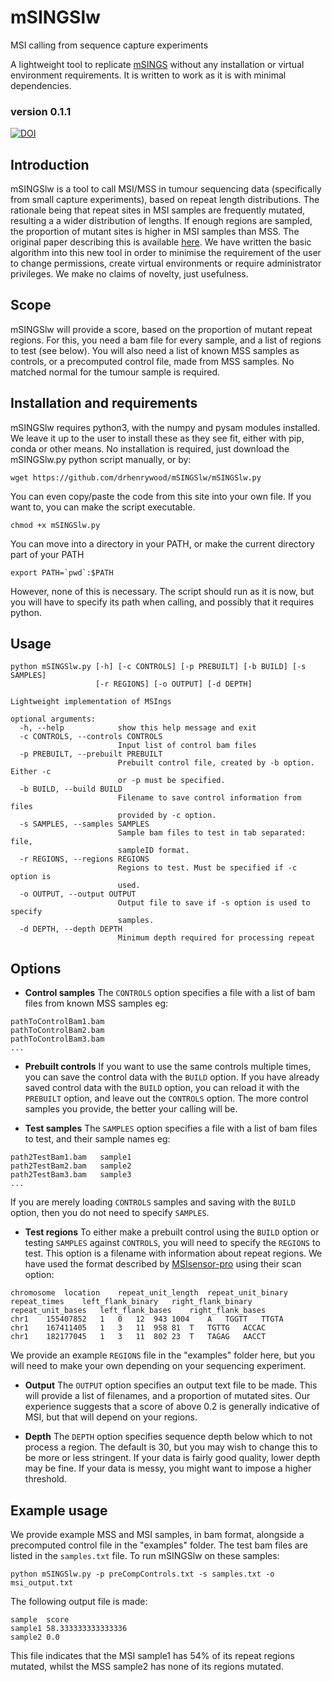 # mSINGSlw
MSI calling from sequence capture experiments


A lightweight tool to replicate [mSINGS](https://bitbucket.org/uwlabmed/msings/src/master/) without any installation or virtual environment requirements.
It is written to work as it is with minimal dependencies.
### version 0.1.1


[![DOI](https://zenodo.org/badge/DOI/10.5281/zenodo.10706551.svg)](https://doi.org/10.5281/zenodo.10706551)



## Introduction

mSINGSlw is a tool to call MSI/MSS in tumour sequencing data (specifically from small capture experiments), based on repeat length distributions. The rationale being that repeat sites in MSI samples are frequently mutated, resulting a a wider distribution of lengths. If enough regions are sampled, the proportion of mutant sites is higher in MSI samples than MSS.
The original paper describing this is available [here](https://pubmed.ncbi.nlm.nih.gov/24987110/). We have written the basic algorithm into this new tool in order to minimise the requirement of the user to change permissions, create virtual environments or require administrator privileges. We make no claims of novelty, just usefulness.

## Scope

mSINGSlw will provide a score, based on the proportion of mutant repeat regions. For this, you need a bam file for every sample, and a list of regions to test (see below). You will also need a list of known MSS samples as controls, or a precomputed control file, made from MSS samples. No matched normal for the tumour sample is required.

## Installation and requirements

mSINGSlw requires python3, with the numpy and pysam modules installed. We leave it up to the user to install these as they see fit, either with pip, conda or other means.
No installation is required, just download the mSINGSlw.py python script manually, or by:
```
wget https://github.com/drhenrywood/mSINGSlw/mSINGSlw.py
```

You can even copy/paste the code from this site into your own file. If you want to, you can make the script executable.
```
chmod +x mSINGSlw.py
```
You can move into a directory in your PATH, or make the current directory part of your PATH
```
export PATH=`pwd`:$PATH
```

However, none of this is necessary. The script should run as it is now, but you will have to specify its path when calling, and possibly that it requires python.


## Usage

```
python mSINGSlw.py [-h] [-c CONTROLS] [-p PREBUILT] [-b BUILD] [-s SAMPLES]
                   [-r REGIONS] [-o OUTPUT] [-d DEPTH]

Lightweight implementation of MSIngs

optional arguments:
  -h, --help            show this help message and exit
  -c CONTROLS, --controls CONTROLS
                        Input list of control bam files
  -p PREBUILT, --prebuilt PREBUILT
                        Prebuilt control file, created by -b option. Either -c
                        or -p must be specified.
  -b BUILD, --build BUILD
                        Filename to save control information from files
                        provided by -c option.
  -s SAMPLES, --samples SAMPLES
                        Sample bam files to test in tab separated: file,
                        sampleID format.
  -r REGIONS, --regions REGIONS
                        Regions to test. Must be specified if -c option is
                        used.
  -o OUTPUT, --output OUTPUT
                        Output file to save if -s option is used to specify
                        samples.
  -d DEPTH, --depth DEPTH
                        Minimum depth required for processing repeat
```

## Options

* **Control samples**
The `CONTROLS` option specifies a file with a list of bam files from known MSS samples eg:
```
pathToControlBam1.bam
pathToControlBam2.bam
pathToControlBam3.bam
...
```
* **Prebuilt controls**
If you want to use the same controls multiple times, you can save the control data with the `BUILD` option. If you have already saved control data with the `BUILD` option, you can reload it with the `PREBUILT` option, and leave out the `CONTROLS` option. The more control samples you provide, the better your calling will be.

* **Test samples**
The `SAMPLES` option specifies a file with a list of bam files to test, and their sample names eg:
```
path2TestBam1.bam	sample1
path2TestBam2.bam	sample2
path2TestBam3.bam	sample3
...
```
If you are merely loading `CONTROLS` samples and saving with the `BUILD` option, then you do not need to specify `SAMPLES`.

* **Test regions**
To either make a prebuilt control using the `BUILD` option or testing `SAMPLES` against `CONTROLS`, you will need to specify the `REGIONS` to test. This option is a filename with information about repeat regions. We have used the format described by [MSIsensor-pro](https://github.com/xjtu-omics/msisensor-pro/) using their scan option:
```
chromosome	location	repeat_unit_length	repeat_unit_binary	repeat_times	left_flank_binary	right_flank_binary	repeat_unit_bases	left_flank_bases	right_flank_bases
chr1	155407852	1	0	12	943	1004	A	TGGTT	TTGTA
chr1	167411405	1	3	11	958	81	T	TGTTG	ACCAC
chr1	182177045	1	3	11	802	23	T	TAGAG	AACCT
```
We provide an example `REGIONS` file in the "examples" folder here, but you will need to make your own depending on your sequencing experiment.

* **Output**
The `OUTPUT` option specifies an output text file to be made. This will provide a list of filenames, and a proportion of mutated sites. Our experience suggests that a score of above 0.2 is generally indicative of MSI, but that will depend on your regions.

* **Depth**
The `DEPTH` option specifies sequence depth below which to not process a region. The default is 30, but you may wish to change this to be more or less stringent. If your data is fairly good quality, lower depth may be fine. If your data is messy, you might want to impose a higher threshold.


## Example usage
We provide example MSS and MSI samples, in bam format, alongside a precomputed control file in the "examples" folder. The test bam files are listed in the `samples.txt` file.
To run mSINGSlw on these samples:
```
python mSINGSlw.py -p preCompControls.txt -s samples.txt -o msi_output.txt
```
The following output file is made:
```
sample	score
sample1	58.333333333333336
sample2	0.0
```
This file indicates that the MSI sample1 has 54% of its repeat regions mutated, whilst the MSS sample2 has none of its regions mutated.
